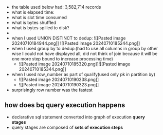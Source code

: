 - the table used below had: 3,582,714 records
- what is elapsed time:
- what is slot time consumed
- what is bytes shuffled
- what is bytes spilled to disk?
- 
- when I used UNION DISTINCT to dedup:
![[Pasted image 20240710184944.png]]
![[Pasted image 20240710185244.png]]
- when I used group by to dedup:(had to use all columns in group by other wise I could not have displayed all, did not think of join because it will be one more step bound to increase processing time)
	- ![[Pasted image 20240710185320.png]]![[Pasted image 20240710185344.png]]
- when I used row_number as part of qualify(used only pk in partition by)
	- ![[Pasted image 20240710190238.png]]
	- ![[Pasted image 20240710190323.png]]
- surprisingly row number was the fastest
## how does bq query execution happens
- declarative sql statement converted into graph of execution **query stages**
- query stages are composed of **sets of execution steps**